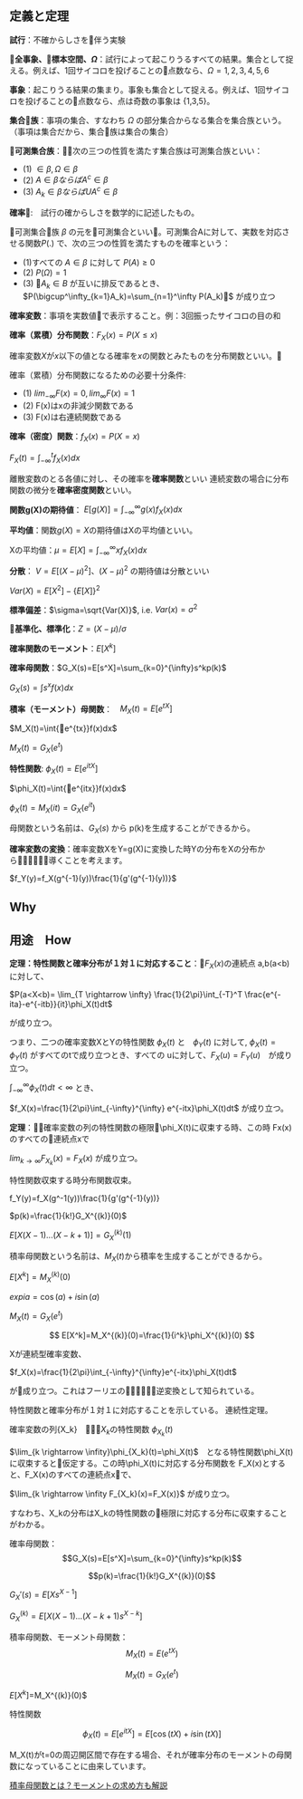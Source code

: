

## 定義と定理

**試行**：不確からしさを伴う実験

**全事象、標本空間、$\Omega$**：試行によって起こりうるすべての結果。集合として捉える。例えば、1回サイコロを投げることの点数なら、$\Omega={1,2,3,4,5,6}$

**事象**：起こりうる結果の集まり。事象も集合として捉える。例えば、1回サイコロを投げることの点数なら、点は奇数の事象は {1,3,5}。

**集合族**：事項の集合、すなわち $\Omega$ の部分集合からなる集合を集合族という。（事項は集合だから、集合族は集合の集合）

**可測集合族**：次の三つの性質を満たす集合族は可測集合族といい：

- (1) $\in \beta, \Omega \in \beta$
- (2) $A \in \beta ならば A^c \in \beta$
- (3) $A_k \in \beta ならば UA^c \in \beta$

**確率**:　試行の確からしさを数学的に記述したもの。

可測集合族 $\beta$ の元を可測集合といい。可測集合Aに対して、実数を対応させる関数$P(.)$ で、次の三つの性質を満たすものを確率という：

- (1)すべての $A \in \beta$ に対して $P(A) \ge 0$
- (2) $P(\Omega)=1$
- (3) $A_k \in B$ が互いに排反であるとき、 $P(\bigcup^\infty_{k=1}A_k)=\sum_{n=1}^\infty P(A_k)$ が成り立つ

**確率変数**：事項を実数値で表示すること。例：3回振ったサイコロの目の和

**確率（累積）分布関数**：$F_X(x)=P(X \le x)$

確率変数$X$が$x$以下の値となる確率を$x$の関数とみたものを分布関数といい。

 確率（累積）分布関数になるための必要十分条件:

- (1) $lim_{-\infty}F(x)=0,lim_{\infty}F(x)=1$
- (2) F(x)はxの非減少関数である
- (3) F(x)は右連続関数である

**確率（密度）関数**：$f_X(x)=P(X=x)$

 $F_X(t)=\int_{-\infty}^{t}f_X(x)dx$

離散変数のとる各値に対し、その確率を**確率関数**といい 連続変数の場合に分布関数の微分を**確率密度関数**といい。

**関数g(X)の期待値**： $E[g(X)]=\int_{-\infty}^{\infty}g(x)f_X(x)dx$

**平均値**：関数$g(X)=X$の期待値はXの平均値といい。

Xの平均値：$\mu=E[X]=\int_{-\infty}^{\infty}xf_X(x)dx$

**分散**： $V=E[(X-\mu)^2]$、$(X-\mu)^2$ の期待値は分散といい

$Var(X)=E[X^2]-\{E[X]\}^2$

**標準偏差**：$\sigma=\sqrt{Var(X)}$, i.e. $Var(x)=\sigma^2$

**基準化、標準化**：$Z=(X-\mu)/\sigma$

**確率関数のモーメント**：$E[X^k]$

**確率母関数**：$G_X(s)=E[s^X]=\sum_{k=0}^{\infty}s^kp(k)$

$G_X(s)=\int{s^x}f(x)dx$

**積率（モーメント）母関数**：　$M_X(t)=E[e^{tX}]$

$M_X(t)=\int{e^{tx}}f(x)dx$

$M_X(t)=G_X(e^t)$

**特性関数**: $\phi_X(t)=E[e^{itX}]$

$\phi_X(t)=\int{e^{itx}}f(x)dx$

$\phi_X(t)=M_X(it)=G_X(e^{it})$

母関数という名前は、$G_X(s)$ から p(k)を生成することができるから。

**確率変数の変換**：確率変数XをY=g(X)に変換した時Yの分布をXの分布から導くことを考えます。

$f_Y(y)=f_X(g^{-1}(y))\frac{1}{g'(g^{-1}(y))}$



## Why



## 用途　How

**定理：特性関数と確率分布が１対１に対応すること**：$F_X(x)$の連続点 a,b(a<b)に対して、

$P(a<X<b)= \lim_{T \rightarrow \infty} \frac{1}{2\pi}\int_{-T}^T \frac{e^{-ita}-e^{-itb}}{it}\phi_X(t)dt$

が成り立つ。

つまり、二つの確率変数XとYの特性関数 $\phi_X(t)$ と　$\phi_Y(t)$ に対して,
$\phi_X(t)=\phi_Y(t)$ がすべてのtで成り立つとき、すべての uに対して、$F_X(u)=F_Y(u)$　が成り立つ。

$\int_{-\infty}^{\infty}\phi_X(t)dt < \infty$ とき、

$f_X(x)=\frac{1}{2\pi}\int_{-\infty}^{\infty} e^{-itx}\phi_X(t)dt$ が成り立つ。


**定理**：確率変数の列の特性関数の極限\phi_X(t)に収束する時、この時
Fx(x)のすべての連続点xで

$lim_{k \rightarrow \infty}F_{X_k}(x)=F_{X}(x)$ が成り立つ。

特性関数収束する時分布関数収束。


f_Y(y)=f_X(g^-1(y))\frac{1}{g'(g^{-1}(y))}

$p(k)=\frac{1}{k!}G_X^{(k)}(0)$

$E[X(X-1)...(X-k+1)]=G_X^{(k)}(1)$


積率母関数という名前は、$M_X(t)$から積率を生成することができるから。

$E[X^k]=M_X^{(k)}(0)$




$exp{ia}=\cos(a)+i\sin(a)$

$M_X(t)=G_X(e^t)$



$$
E[X^k]=M_X^{(k)}(0)=\frac{1}{i^k}\phi_X^{(k)}(0)
$$

Xが連続型確率変数、

$f_X(x)=\frac{1}{2\pi}\int_{-\infty}^{\infty}e^{-itx}\phi_X(t)dt$

が成り立つ。これはフーリエの逆変換として知られている。

特性関数と確率分布が１対１に対応することを示している。
連続性定理。


確率変数の列{X_k}　$X_k$の特性関数 $\phi_{X_k}(t)$

$\lim_{k \rightarrow \infity}\phi_{X_k}(t)=\phi_X(t)$　となる特性関数\phi_X(t)　に収束すると仮定する。この時\phi_X(t)に対応する分布関数を F_X(x)とすると、F_X(x)のすべての連続点xで、

$\lim_{k \rightarrow \infity F_{X_k}(x)=F_X(x)}$ が成り立つ。

すなわち、X_kの分布はX_kの特性関数の極限に対応する分布に収束することがわかる。



確率母関数：　$$G_X(s)=E[s^X]=\sum_{k=0}^{\infty}s^kp(k)$$


$$p(k)=\frac{1}{k!}G_X^{(k)}(0)$$

$G_X'(s)=E[Xs^{X-1}]$

$G_X^(k)=E[X(X-1)...(X-k+1)s^{X-k}]$


積率母関数、モーメント母関数：$$M_X(t)=E(e^{tX})$$


$$M_X(t)=G_X(e^t)$$


$E[X^k]=$M_X^{(k)}(0)$



特性関数

$$\phi_X(t)=E[e^{itX}]=E[\cos(tX)+i\sin(tX)]$$




M_X(t)がt=0の周辺開区間で存在する場合、それが確率分布のモーメントの母関数になっていることに由来しています。



[積率母関数とは？モーメントの求め方も解説](https://to-kei.net/basic/glossary/moment-generating-function/)
